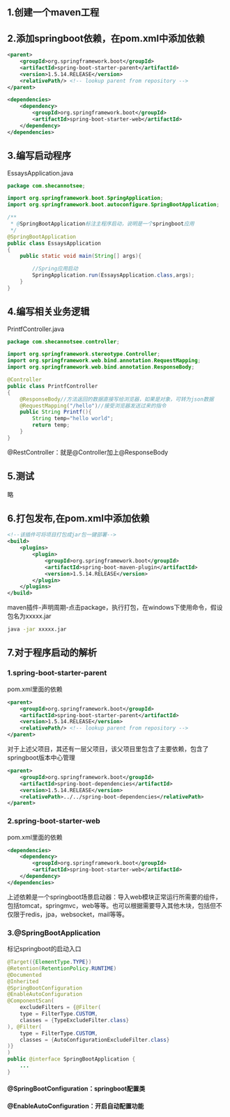 ## 1.创建一个maven工程

## 2.添加springboot依赖，在pom.xml中添加依赖

```xml
<parent>
    <groupId>org.springframework.boot</groupId>
    <artifactId>spring-boot-starter-parent</artifactId>
    <version>1.5.14.RELEASE</version>
    <relativePath/> <!-- lookup parent from repository -->
</parent>

<dependencies>
    <dependency>
        <groupId>org.springframework.boot</groupId>
        <artifactId>spring-boot-starter-web</artifactId>
    </dependency>
</dependencies>
```

## 3.编写启动程序

EssaysApplication.java

```java
package com.shecannotsee;

import org.springframework.boot.SpringApplication;
import org.springframework.boot.autoconfigure.SpringBootApplication;

/**
 * @SpringBootApplication标注主程序启动，说明是一个springboot应用
 */
@SpringBootApplication
public class EssaysApplication
{
    public static void main(String[] args){

        //Spring应用启动
        SpringApplication.run(EssaysApplication.class,args);
    }
}

```



## 4.编写相关业务逻辑

PrintfController.java

```java
package com.shecannotsee.controller;

import org.springframework.stereotype.Controller;
import org.springframework.web.bind.annotation.RequestMapping;
import org.springframework.web.bind.annotation.ResponseBody;

@Controller
public class PrintfController
{
    @ResponseBody//方法返回的数据直接写给浏览器，如果是对象，可转为json数据
    @RequestMapping("/hello")//接受浏览器发送过来的指令
    public String Printf(){
        String temp="hello world";
        return temp;
    }
}
```

@RestController：就是@Controller加上@ResponseBody

## 5.测试

略

## 6.打包发布,在pom.xml中添加依赖

```xml
<!--该插件可将项目打包成jar包一键部署-->
<build>
    <plugins>
        <plugin>
            <groupId>org.springframework.boot</groupId>
            <artifactId>spring-boot-maven-plugin</artifactId>
            <version>1.5.14.RELEASE</version>
        </plugin>
    </plugins>
</build>
```

maven插件-声明周期-点击package，执行打包，在windows下使用命令，假设包名为xxxxx.jar

```cmd
java -jar xxxxx.jar
```



## 7.对于程序启动的解析

### 1.spring-boot-starter-parent

pom.xml里面的依赖

```xml
<parent>
    <groupId>org.springframework.boot</groupId>
    <artifactId>spring-boot-starter-parent</artifactId>
    <version>1.5.14.RELEASE</version>
    <relativePath/> <!-- lookup parent from repository -->
</parent>
```

对于上述父项目，其还有一层父项目，该父项目里包含了主要依赖，包含了springboot版本中心管理

```xml
<parent>
	<groupId>org.springframework.boot</groupId>
	<artifactId>spring-boot-dependencies</artifactId>
	<version>1.5.14.RELEASE</version>
	<relativePath>../../spring-boot-dependencies</relativePath>
</parent>
```

### 2.spring-boot-starter-web

pom.xml里面的依赖

```xml
<dependencies>
    <dependency>
        <groupId>org.springframework.boot</groupId>
        <artifactId>spring-boot-starter-web</artifactId>
    </dependency>
</dependencies>
```

上述依赖是一个springboot场景启动器：导入web模块正常运行所需要的组件，包括tomcat，springmvc，web等等。也可以根据需要导入其他木块，包括但不仅限于redis，jpa，websocket，mail等等。

### 3.@SpringBootApplication

标记springboot的启动入口

```java
@Target({ElementType.TYPE})
@Retention(RetentionPolicy.RUNTIME)
@Documented
@Inherited
@SpringBootConfiguration
@EnableAutoConfiguration
@ComponentScan(
    excludeFilters = {@Filter(
    type = FilterType.CUSTOM,
    classes = {TypeExcludeFilter.class}
), @Filter(
    type = FilterType.CUSTOM,
    classes = {AutoConfigurationExcludeFilter.class}
)}
)
public @interface SpringBootApplication {
    ...
}
```

#### @SpringBootConfiguration：springboot配置类

#### @EnableAutoConfiguration：开启自动配置功能

